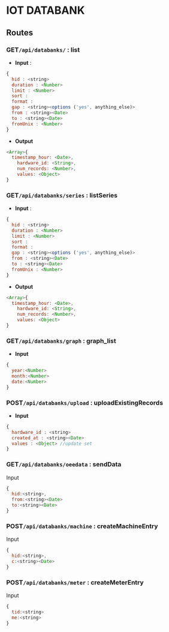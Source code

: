 # IOT DATABANK

## Routes

### GET`/api/databanks/` : list

- **Input** :
```js
{
  hid : <string>
  duration : <Number>
  limit : <Number>
  sort : 
  format :
  gap : <string><options ('yes', anything_else)>
  from : <string><Date>
  to : <string><Date>
  fromUnix : <Number>
}
```

- **Output**
```js
<Array>{
  timestamp_hour: <Date>,
	hardware_id: <String>,
	num_records: <Number>,
	values: <Object>
}
```

### GET`/api/databanks/series` : listSeries

- **Input** :
```js
{
  hid : <string>
  duration : <Number>
  limit : <Number>
  sort : 
  format :
  gap : <string><options ('yes', anything_else)>
  from : <string><Date>
  to : <string><Date>
  fromUnix : <Number>
}
```

- **Output**
```js
<Array>{
  timestamp_hour: <Date>,
	hardware_id: <String>,
	num_records: <Number>,
	values: <Object>
}
```

### GET`/api/databanks/graph` : graph_list

- **Input**
```js
{
  year:<Number>
  month:<Number>
  date:<Number>
}
```

### POST`/api/databanks/upload` : uploadExistingRecords

- **Input**
```js
{
  hardware_id : <string>
  created_at : <string><Date>
  values : <Object> //update set
}
```

### GET`/api/databanks/oeedata` : sendData

Input
```js
{
  hid:<string>,
  from:<string><Date>
  to:<string><Date>
}
```

### POST`/api/databanks/machine` : createMachineEntry

Input
```js
{
  hid:<string>,
  c:<string><Date>
}
```

### POST`/api/databanks/meter` : createMeterEntry

Input
```js
{
  tid:<string>
  me:<string>
}
```

